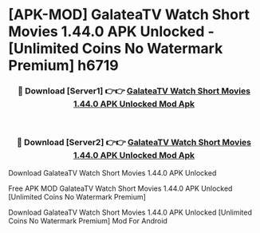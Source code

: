 # [APK-MOD] GalateaTV  Watch Short Movies 1.44.0 APK Unlocked - [Unlimited Coins No Watermark Premium] h6719



<div align="center">
<h3>🔴 Download [Server1] 👉👉 <a href="https://momento.my/?title=GalateaTV__Watch_Short_Movies_1.44.0_APK_Unlocked">GalateaTV  Watch Short Movies 1.44.0 APK Unlocked Mod Apk</a></h3><br>

<h3>🔴 Download [Server2] 👉👉 <a href="https://momento.my/?title=GalateaTV__Watch_Short_Movies_1.44.0_APK_Unlocked">GalateaTV  Watch Short Movies 1.44.0 APK Unlocked Mod Apk</a></h3>
</div>



Download GalateaTV  Watch Short Movies 1.44.0 APK Unlocked 

Free APK MOD GalateaTV  Watch Short Movies 1.44.0 APK Unlocked [Unlimited Coins No Watermark Premium]

Download GalateaTV  Watch Short Movies 1.44.0 APK Unlocked [Unlimited Coins No Watermark Premium] Mod For Android
